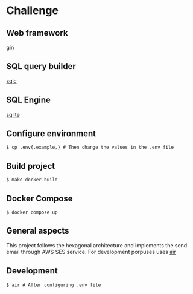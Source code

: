 # Challenge

## Web framework
[gin](https://gin-gonic.com/)

## SQL query builder
[sqlc](https://sqlc.dev/)

## SQL Engine
[sqlite](https://www.sqlite.org/)

## Configure environment
`$ cp .env{.example,} # Then change the values in the .env file`

## Build project
`$ make docker-build`

## Docker Compose
`$ docker compose up`

## General aspects
This project follows the hexagonal architecture and implements the send email
through AWS SES service. For development porpuses uses [air](https://github.com/cosmtrek/air)

## Development
`$ air # After configuring .env file`
